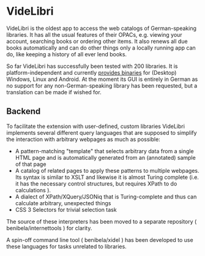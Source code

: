 VideLibri
=============
VideLibri is the oldest app to access the web catalogs of German-speaking libraries.
It has all the usual features of their OPACs, e.g. viewing your account, searching books or ordering other items. It also renews all due books automatically and can do other things only a locally running app can do, like keeping a history of all ever lend books.

So far VideLibri has successfully been tested with 200 libraries.
It is platform-independent and currently [provides binaries](http://www.videlibri.de) for (Desktop) Windows, Linux and Android. At the moment its GUI is entirely in German as no support for any non-German-speaking library has been requested, but a translation can be made if wished for.

Backend
-------------

To facilitate the extension with user-defined, custom libraries VideLibri implements several different query languages that are supposed to simplify the interaction with arbitrary webpages as much as possible:

- A pattern-matching "template" that selects arbitrary data from a single HTML page and is automatically generated from an (annotated) sample of that page
- A catalog of related pages to apply these patterns to multiple webpages. Its syntax is similar to XSLT and likewise it is almost Turing complete (i.e. it has the necessary control structures, but requires XPath to do calculations ). 
- A dialect of XPath/XQuery/JSONiq that is Turing-complete and thus can calculate arbitrary, unexpected things
- CSS 3 Selectors for trivial selection task

The source of these interpreters has been moved to a separate repository ( benibela/internettools ) for clarity.

A spin-off command line tool ( benibela/xidel ) has been developed to use these languages for tasks unrelated to libraries.